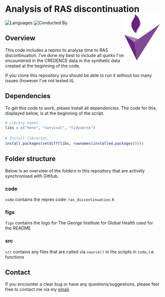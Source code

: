 # Analysis of RAS discontinuation <a href='https://www.georgeinstitute.org'><img src='figs/tgi.png' align="right" height="150" /></a>

<!-- badges: start -->
![Languages](https://img.shields.io/badge/Languages-R-6498d3)
![Conducted By](https://img.shields.io/badge/Conducted%20By-The%20George%20Institute%20for%20Global%20Health-72297c)
<!-- badges: end -->

## Overview

This code includes a reprex to analyse time to RAS discontinuation. I've done my best to include all quirks I've encountered in the CREDENCE data in the synthetic data created at the beginning of the code.

If you clone this repository you should be able to run it without too many issues (however I've not tested it).

## Dependencies

To get this code to work, please install all dependencies. The code for this, displayed below, is at the beginning of the script.

``` r
# Library names
libs = c("here", "survival", "tidyverse")

# Install libraries
install.packages(setdiff(libs, rownames(installed.packages())))
```

## Folder structure

Below is an overview of the folders in this repository that are actively synchronised with GitHub.

### code

`code` contains the reprex code: `ras_discontinuation.R`

### figs

`figs` contains the logo for The George Institute for Global Health used for the README

### src

`src` contains any files that are called via `source()` in the scripts in `code`, i.e. functions

## Contact

If you encounter a clear bug or have any questions/suggestions, please feel free to contact me via my [email](mailto:rfletcher@georgeinstitute.org.au?subject=Inquiry).